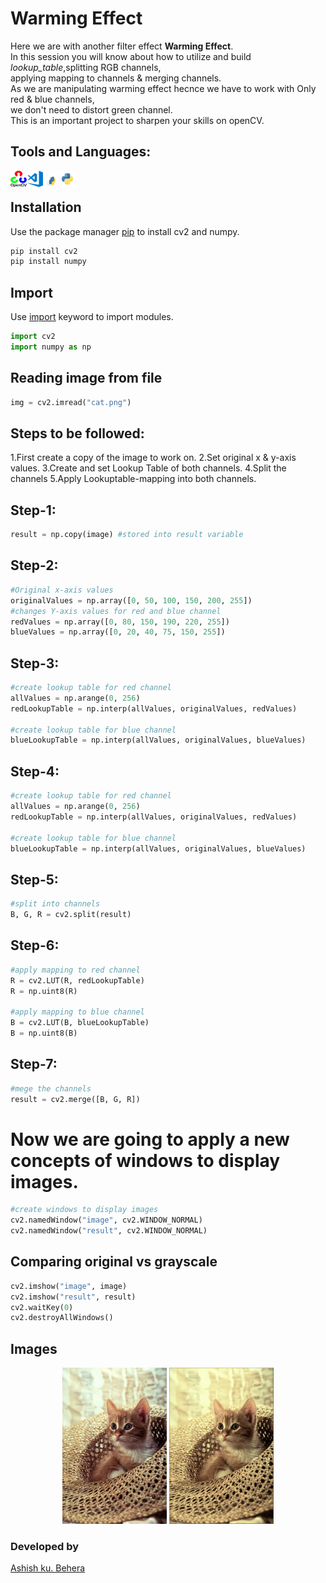 # Warming Effect
Here we are with another filter effect **Warming Effect**.<br>
In this session you will know about how to utilize and build *lookup_table*,splitting RGB channels,<br>
applying mapping to channels & merging channels.<br>
As we are manipulating warming effect hecnce we have to work with Only red & blue channels,<br>
we don't need to distort green channel.<br>
This is an important project to sharpen your skills on openCV.<br>
## Tools and Languages:
<img align="left" alt="OpenCV" width="26px" src="opencv.png">
<img align="left" alt="VS Code" width="26px" src="visual-studio-code.png">
<img align="left" alt="pip" width="26px" height="34px" src="pip.png">
<img align="left" alt="Python" width="26px" src="python.png">
<br>


## Installation
Use the package manager [pip](https://pip.pypa.io/en/stable/) to install cv2 and numpy.


```bash
pip install cv2
pip install numpy
```

## Import
Use [import](https://www.w3schools.com/python/ref_keyword_import.asp) keyword to import modules.
```python
import cv2
import numpy as np
```

## Reading image from file

```python
img = cv2.imread("cat.png")
```

## Steps to be followed:
1.First create a copy of the image to work on.
2.Set original x & y-axis values.
3.Create and set Lookup Table of both channels.
4.Split the channels
5.Apply Lookuptable-mapping into both channels.

## Step-1:
```python
result = np.copy(image) #stored into result variable
```
## Step-2:
```python
#Original x-axis values
originalValues = np.array([0, 50, 100, 150, 200, 255])
#changes Y-axis values for red and blue channel
redValues = np.array([0, 80, 150, 190, 220, 255])
blueValues = np.array([0, 20, 40, 75, 150, 255])
```
## Step-3:
```python
#create lookup table for red channel
allValues = np.arange(0, 256)
redLookupTable = np.interp(allValues, originalValues, redValues)

#create lookup table for blue channel
blueLookupTable = np.interp(allValues, originalValues, blueValues)
```
## Step-4:
```python
#create lookup table for red channel
allValues = np.arange(0, 256)
redLookupTable = np.interp(allValues, originalValues, redValues)

#create lookup table for blue channel
blueLookupTable = np.interp(allValues, originalValues, blueValues)
```
## Step-5:
```python
#split into channels
B, G, R = cv2.split(result)
```
## Step-6:
```python
#apply mapping to red channel
R = cv2.LUT(R, redLookupTable)
R = np.uint8(R)

#apply mapping to blue channel
B = cv2.LUT(B, blueLookupTable)
B = np.uint8(B)
```
## Step-7:
```python
#mege the channels
result = cv2.merge([B, G, R])
```
# Now we are going to apply a new concepts of windows to display images.
```python
#create windows to display images
cv2.namedWindow("image", cv2.WINDOW_NORMAL)
cv2.namedWindow("result", cv2.WINDOW_NORMAL)
```
## Comparing original vs grayscale

```python
cv2.imshow("image", image)
cv2.imshow("result", result)
cv2.waitKey(0)
cv2.destroyAllWindows()
```

## Images
<p align="center">
	<img src="cat.png" alt="Original png", height=250px,width=350px>
	<img src="warming effect.PNG" alt="Warmed", height=250px,width=340px>
</p>

### Developed by
 [Ashish ku. Behera](https://github.com/ashish-max "Github Id")
